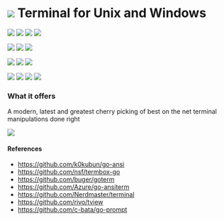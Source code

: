 # ![](https://fonts.gstatic.com/s/i/materialicons/bookmarks/v4/24px.svg) Terminal for Unix and Windows
[![](https://img.shields.io/github/v/release/codemodify/systemkit-terminal?style=flat-square)](https://github.com/codemodify/systemkit-terminal/releases/latest)
![](https://img.shields.io/github/languages/code-size/codemodify/systemkit-terminal?style=flat-square)
![](https://img.shields.io/github/last-commit/codemodify/systemkit-terminal?style=flat-square)
[![](https://img.shields.io/badge/license-0--license-brightgreen?style=flat-square)](https://github.com/codemodify/TheFreeLicense)

![](https://img.shields.io/github/workflow/status/codemodify/systemkit-terminal/qa?style=flat-square)
![](https://img.shields.io/github/issues/codemodify/systemkit-terminal?style=flat-square)
[![](https://goreportcard.com/badge/github.com/codemodify/systemkit-terminal?style=flat-square)](https://goreportcard.com/report/github.com/codemodify/systemkit-terminal)

[![](https://img.shields.io/badge/godoc-reference-brightgreen?style=flat-square)](https://godoc.org/github.com/codemodify/systemkit-terminal)
![](https://img.shields.io/badge/PRs-welcome-brightgreen.svg?style=flat-square)
![](https://img.shields.io/gitter/room/codemodify/systemkit-terminal?style=flat-square)

![](https://img.shields.io/github/contributors/codemodify/systemkit-terminal?style=flat-square)
![](https://img.shields.io/github/stars/codemodify/systemkit-terminal?style=flat-square)
![](https://img.shields.io/github/watchers/codemodify/systemkit-terminal?style=flat-square)
![](https://img.shields.io/github/forks/codemodify/systemkit-terminal?style=flat-square)

### What it offers
A modern, latest and greatest cherry picking of best on the net terminal manipulations done right

![](https://github.com/codemodify/systemkit-terminal/raw/master/dox/demo.gif)


#### References
- https://github.com/k0kubun/go-ansi
- https://github.com/nsf/termbox-go
- https://github.com/buger/goterm
- https://github.com/Azure/go-ansiterm
- https://github.com/Nerdmaster/terminal
- https://github.com/rivo/tview
- https://github.com/c-bata/go-prompt
